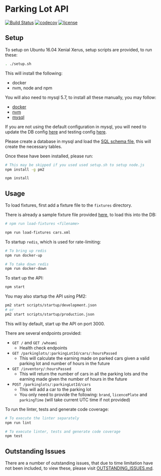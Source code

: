 # Parking Lot API

[![Build Status](https://travis-ci.org/suddi/parkinglot.svg?branch=master)](https://travis-ci.org/suddi/parkinglot)
[![codecov](https://codecov.io/gh/suddi/parkinglot/branch/master/graph/badge.svg)](https://codecov.io/gh/suddi/parkinglot)
[![license](https://img.shields.io/github/license/suddi/parkinglot.svg)](https://github.com/suddi/parkinglot/LICENSE)

## Setup

To setup on Ubuntu 16.04 Xenial Xerus, setup scripts are provided, to run these:

````sh
. ./setup.sh
````

This will install the following:
* docker
* nvm, node and npm

You will also need to mysql 5.7, to install all these manually, you may follow:
* [docker](https://docs.docker.com/engine/installation/)
* [nvm](https://github.com/creationix/nvm#install-script)
* [mysql](https://dev.mysql.com/doc/refman/5.7/en/installing.html)

If you are not using the default configuration in mysql, you will need to update the DB config [here](/config/primitive/db.js) and testing config [here](/test/db_utils.js).

Please create a database in mysql and load the [SQL schema file](/scripts/schema.sql), this will create the necessary tables.

Once these have been installed, please run:

````sh
# This may be skipped if you used used setup.sh to setup node.js
npm install -g pm2

npm install
````

## Usage

To load fixtures, first add a fixture file to the `fixtures` directory.

There is already a sample fixture file provided [here](/fixtures/cars.xml), to load this into the DB:

````sh
# npm run load-fixtures <filename>

npm run load-fixtures cars.xml
````

To startup `redis`, which is used for rate-limiting:

````sh
# To bring up redis
npm run docker-up

# To take down redis
npm run docker-down
````

To start up the API:

````sh
npm start
````

You may also startup the API using PM2:

````sh
pm2 start scripts/startup/development.json
# or
pm2 start scripts/startup/production.json
````

This will by default, start up the API on port 3000.

There are several endpoints provided:
* `GET /` and `GET /whoami`
  * Health check endpoints
* `GET /parkinglots/:parkingLotId/cars/:hoursPassed`
  * This will calculate the earning made on parked cars given a valid parking lot and number of hours in the future
* `GET /inventory/:hoursPassed`
  * This will return the number of cars in all the parking lots and the earning made given the number of hours in the future
* `POST /parkinglots/:parkingLotId/cars`
  * This will add a car to the parking lot
  * You only need to provide the following: `brand`, `licencePlate` and `parkingTime` (will take current UTC time if not provided)

To run the linter, tests and generate code coverage:

````sh
# To execute the linter separately
npm run lint

# To execute linter, tests and generate code coverage
npm test
````

## Outstanding Issues

There are a number of outstanding issues, that due to time limitation have not been included, to view these, please visit [OUTSTANDING_ISSUES.md](/OUTSTANDING_ISSUES.md).
